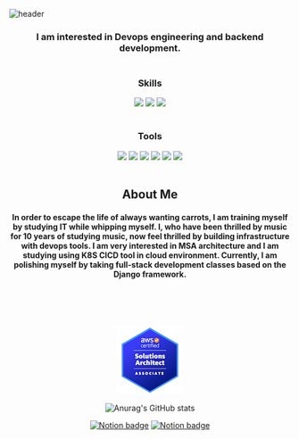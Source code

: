  ![header](https://capsule-render.vercel.app/api?type=transparent&color=auto&height=300&section=header&text=Devops&fontSize=90&fontColor=FF0000&animation=twinkling&)





<div align="center">


 

### **I am interested in Devops engineering and backend development.**<br><br>

### Skills
<img src="https://img.shields.io/badge/Shellscript-4B0082?style=flat-square&logo=Shell&logoColor=white"/> <img src="https://img.shields.io/badge/Python-8B0000?style=flat-square&logo=Python&logoColor=white"/>
  <img src="https://img.shields.io/badge/Mysql-000080?style=flat-square&logo=Mysql&logoColor=white"/> <br><br>
 

 ### Tools
<img src="https://img.shields.io/badge/Docker-2962FF?style=flat-square&logo=docker&logoColor=white"/>  <img src="https://img.shields.io/badge/Kubernetes-326CE5?style=flat-square&logo=kubernetes&logoColor=white"/> <img src="https://img.shields.io/badge/AWS-FF9900?style=flat-square&logo=amazon&logoColor=white"/>  <img src="https://img.shields.io/badge/Jenkins-EE0000?style=flat-square&logo=jenkins&logoColor=white"/> <img src="https://img.shields.io/badge/Ansible-EE0000?style=flat-square&logo=Ansible&logoColor=white"/>  <img src="https://img.shields.io/badge/Terraform-7B42BC?style=flat-square&logo=terraform&logoColor=white"/><br><br>



## About Me
#### In order to escape the life of always wanting carrots, I am training myself by studying IT while whipping myself. I, who have been thrilled by music for 10 years of studying music, now feel thrilled by building infrastructure with devops tools. I am very interested in MSA architecture and I am studying using K8S CICD tool in cloud environment. Currently, I am polishing myself by taking full-stack development classes based on the Django framework.<br><br><br><br><br>


![SAA-C02](/DevopsCertificate/aws-certified-solutions-architect-associate.png)



![Anurag's GitHub stats](https://github-readme-stats.vercel.app/api?username=simjunbo2&show_icons=true&theme=radical)

[![Notion badge](https://img.shields.io/badge/Notion-000000?style=flat-square&logo=notion&logoColor=white&link=https://junbo2.notion.site/SIM-JUN-BO-7fc0a449058f4c0f982f4e23245043d6)](https://junbo2.notion.site/SIM-JUN-BO-7fc0a449058f4c0f982f4e23245043d6) [![Notion badge](https://img.shields.io/badge/Tistory-d14836?style=flat-square&logo=n&logoColor=white&link=https://devsim.tistory.com/)](https://devsim.tistory.com/)


</center> 



